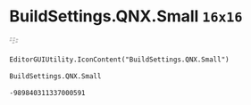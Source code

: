 # BuildSettings.QNX.Small `16x16`
<img src="/img/BuildSettings.QNX.Small.png" width=16 height=16>

``` CSharp
EditorGUIUtility.IconContent("BuildSettings.QNX.Small")
```
```
BuildSettings.QNX.Small
```
```
-989840311337000591
```
